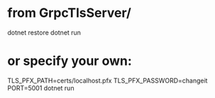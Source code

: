 # from GrpcTlsServer/
dotnet restore
dotnet run
# or specify your own:
TLS_PFX_PATH=certs/localhost.pfx TLS_PFX_PASSWORD=changeit PORT=5001 dotnet run